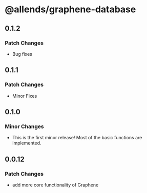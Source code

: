 # @allends/graphene-database

## 0.1.2

### Patch Changes

- Bug fixes

## 0.1.1

### Patch Changes

- Minor Fixes

## 0.1.0

### Minor Changes

- This is the first minor release! Most of the basic functions are implemented.

## 0.0.12

### Patch Changes

- add more core functionality of Graphene
